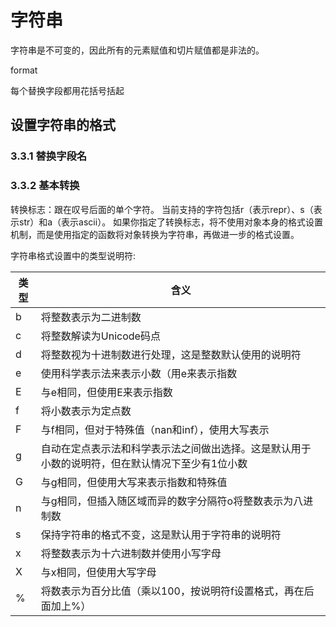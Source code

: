 # 字符串

字符串是不可变的，因此所有的元素赋值和切片赋值都是非法的。


format

每个替换字段都用花括号括起

## 设置字符串的格式

### 3.3.1 替换字段名

### 3.3.2 基本转换

转换标志：跟在叹号后面的单个字符。
当前支持的字符包括r（表示repr）、s（表示str）和a（表示ascii）。
如果你指定了转换标志，将不使用对象本身的格式设置机制，而是使用指定的函数将对象转换为字符串，再做进一步的格式设置。

字符串格式设置中的类型说明符:

|类型|含义|
|----|---|
|b|将整数表示为二进制数|
|c|将整数解读为Unicode码点|
|d|将整数视为十进制数进行处理，这是整数默认使用的说明符|
|e|使用科学表示法来表示小数（用e来表示指数|
|E|与e相同，但使用E来表示指数|
|f|将小数表示为定点数|
|F|与f相同，但对于特殊值（nan和inf），使用大写表示|
|g|自动在定点表示法和科学表示法之间做出选择。这是默认用于小数的说明符，但在默认情况下至少有1位小数|
|G|与g相同，但使用大写来表示指数和特殊值|
|n|与g相同，但插入随区域而异的数字分隔符o将整数表示为八进制数|
|s|保持字符串的格式不变，这是默认用于字符串的说明符|
|x|将整数表示为十六进制数并使用小写字母|
|X|与x相同，但使用大写字母|
|%|将数表示为百分比值（乘以100，按说明符f设置格式，再在后面加上%）|























